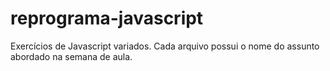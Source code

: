 # reprograma-javascript
Exercícios de Javascript variados. Cada arquivo possui o nome do assunto abordado na semana de aula.
